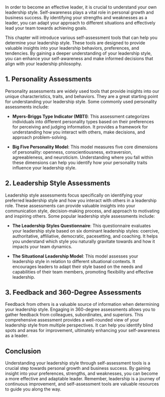 
In order to become an effective leader, it is crucial to understand your own leadership style. Self-awareness plays a vital role in personal growth and business success. By identifying your strengths and weaknesses as a leader, you can adapt your approach to different situations and effectively lead your team towards achieving goals.

This chapter will introduce various self-assessment tools that can help you determine your leadership style. These tools are designed to provide valuable insights into your leadership behaviors, preferences, and tendencies. By gaining a deeper understanding of your leadership style, you can enhance your self-awareness and make informed decisions that align with your leadership philosophy.

1\. Personality Assessments
--------------------------

Personality assessments are widely used tools that provide insights into our unique characteristics, traits, and behaviors. They are a great starting point for understanding your leadership style. Some commonly used personality assessments include:

* **Myers-Briggs Type Indicator (MBTI)**: This assessment categorizes individuals into different personality types based on their preferences for perceiving and judging information. It provides a framework for understanding how you interact with others, make decisions, and approach problem-solving.

* **Big Five Personality Model**: This model measures five core dimensions of personality: openness, conscientiousness, extraversion, agreeableness, and neuroticism. Understanding where you fall within these dimensions can help you identify how your personality traits influence your leadership style.

2\. Leadership Style Assessments
-------------------------------

Leadership style assessments focus specifically on identifying your preferred leadership style and how you interact with others in a leadership role. These assessments can provide valuable insights into your communication style, decision-making process, and approach to motivating and inspiring others. Some popular leadership style assessments include:

* **The Leadership Styles Questionnaire**: This questionnaire evaluates your leadership style based on six dominant leadership styles: coercive, authoritative, affiliative, democratic, pacesetting, and coaching. It helps you understand which style you naturally gravitate towards and how it impacts your team dynamics.

* **The Situational Leadership Model**: This model assesses your leadership style in relation to different situational contexts. It encourages leaders to adapt their style based on the needs and capabilities of their team members, promoting flexibility and effective leadership.

3\. Feedback and 360-Degree Assessments
--------------------------------------

Feedback from others is a valuable source of information when determining your leadership style. Engaging in 360-degree assessments allows you to gather feedback from colleagues, subordinates, and superiors. This comprehensive assessment provides a well-rounded view of your leadership style from multiple perspectives. It can help you identify blind spots and areas for improvement, ultimately enhancing your self-awareness as a leader.

Conclusion
----------

Understanding your leadership style through self-assessment tools is a crucial step towards personal growth and business success. By gaining insight into your preferences, strengths, and weaknesses, you can become a more effective and adaptable leader. Remember, leadership is a journey of continuous improvement, and self-assessment tools are valuable resources to guide you along the way.
